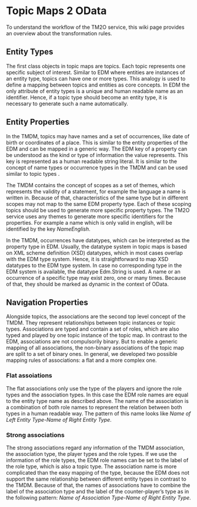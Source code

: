 # Topic Maps 2 OData #

To understand the workflow of the TM2O service, this wiki page provides an overview about the transformation rules.

## Entity Types ##

The first class objects in topic maps are topics. Each topic represents one specific subject of interest. Similar to EDM where entities are instances of an entity type, topics can have one or more types. This analogy is used to define a mapping between topics and entities as core concepts.
In EDM the only attribute of entity types is a unique and human readable name as an identifier. Hence, if a topic type should become an entity type, it is necessary to generate such a name automatically.

## Entity Properties ##

In the TMDM, topics may have names and a set of occurrences, like date of birth or coordinates of a place. This is similar to the entity properties of the EDM and can be mapped in a generic way. The EDM key of a property can be understood as the kind or type of information the value represents. This key is represented as a human readable string literal. It is similar to the concept of name types or occurrence types in the TMDM and can be used similar to topic types .

The TMDM contains the concept of scopes as a set of themes, which represents the validity of a statement, for example the language a name is written in. Because of that, characteristics of the same type but in different scopes may not map to the same EDM property type. Each of these scoping topics should be used to generate more specific property types. The TM2O service uses any themes to generate more specific identifiers for the properties. For example a name which is only valid in english, will be identified by the key _NameEnglish_.

In the TMDM, occurrences have datatypes, which can be interpreted as the property type in EDM. Usually, the datatype system in topic maps is based on XML scheme definition (XSD) datatypes, which in most cases overlap with the EDM type system. Hence, it is straightforward to map XSD datatypes to the EDM type system. In case no corresponding type in the EDM system is available, the datatype Edm.String is used. A name or an occurrence of a specific type may exist zero, one or many times. Because of that, they should be marked as dynamic in the context of OData.

## Navigation Properties ##

Alongside topics, the associations are the second top level concept of the TMDM. They represent relationships between topic instances or topic types. Associations are typed and contain a set of roles, which are also typed and played by one topic instance of the topic map. In contrast to the EDM, associations are not compulsorily binary. But to enable a generic mapping of all associations, the non-binary associations of the topic map are split to a set of binary ones. In general, we developed two possible mapping rules of associations: a flat and a more complex one.

### Flat assoiations ###

The flat associations only use the type of the players and ignore the role types and the association types. In this case the EDM role names are equal to the entity type name as described above. The name of the association is a combination of both role names to represent the relation between both types in a human readable way. The pattern of this name looks like _Name of Left Entity Type-Name of Right Entity Type_.

### Strong associations ###

The strong associations regard any information of the TMDM association, the association type, the player types and the role types. If we use the information of the role types, the EDM role names can be set to the label of the role type, which is also a topic type. The association name is more complicated than the easy mapping of the type, because the EDM does not support the same relationship between different entity types in contrast to the TMDM. Because of that, the names of associations have to combine the label of the association type and the label of the counter-player’s type as in the following pattern: _Name of Association Type-Name of Right Entity Type_.